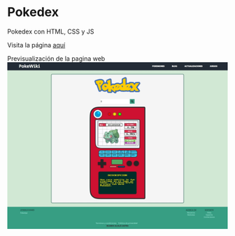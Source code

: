 # Pokedex
Pokedex con HTML, CSS y JS

Visita la página [aquí](https://ricalc.github.io/Pokedex/)

Previsualización de la pagina web ![pagina](./web_pokedex.jpeg)


